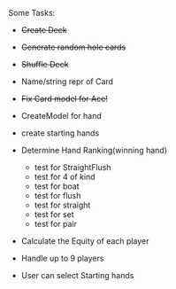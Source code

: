 Some Tasks:



- ~~Create Deck~~
- ~~Generate random hole cards~~
- ~~Shuffle Deck~~
- Name/string repr of Card
- ~~Fix Card model for Ace!~~
- CreateModel for hand
- create starting hands

- Determine Hand Ranking(winning hand)
  - test for StraightFlush
  - test for 4 of kind
  - test for boat
  - test for flush
  - test for straight
  - test for set
  - test for pair

- Calculate the Equity of each player
- Handle up to 9 players
- User can select Starting hands